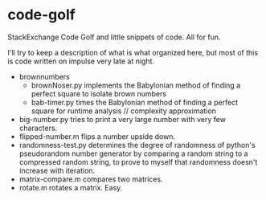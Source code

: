 code-golf
=========

StackExchange Code Golf and little snippets of code. All for fun.

I'll try to keep a description of what is what organized here, but most of this is code written on impulse very late at night.

+ brownnumbers
    + brownNoser.py implements the Babylonian method of finding a perfect square to isolate brown numbers
    + bab-timer.py times the Babylonian method of finding a perfect square for runtime analysis // complexity approximation
+ big-number.py tries to print a very large number with very few characters.
+ flipped-number.m flips a number upside down.
+ randomness-test.py determines the degree of randomness of python's pseudorandom number generator by comparing a random string to a compressed random string, to prove to myself that randomness doesn't increase with iteration.
+ matrix-compare.m compares two matrices.
+ rotate.m rotates a matrix. Easy.
